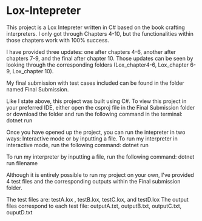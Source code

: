 # Lox-Intepreter
This project is a Lox Intepreter written in C# based on the book crafting interpreters. I only got through Chapters 4-10, but the functionalities within those chapters work with 100% success. 

I have provided three updates: one after chapters 4-6, another after chapters 7-9, and the final after chapter 10. Those updates can be seen by looking through the corresponding folders (Lox_chapter4-6, Lox_chapter 6-9, Lox_chapter 10).

My final submission with test cases included can be found in the folder named Final Submission.

Like I state above, this project was built using C#. To view this project in your preferred IDE, either open the csproj file in the Final Submission folder or download the folder and run the following command in the terminal:
    dotnet run

Once you have opened up the project, you can run the intepreter in two ways: Interactive mode or by inputting a file.
To run my interpreter in interactive mode, run the following command:
  dotnet run 

To run my interpreter by inputting a file, run the following command:
  dotnet run filename

Although it is entirely possible to run my project on your own, I've provided 4 test files and the corresponding outputs within the Final submission folder.

The test files are: testA.lox , testB.lox, testC.lox, and testD.lox
The output files correspond to each test file: outputA.txt, outputB.txt, outputC.txt, ouputD.txt
